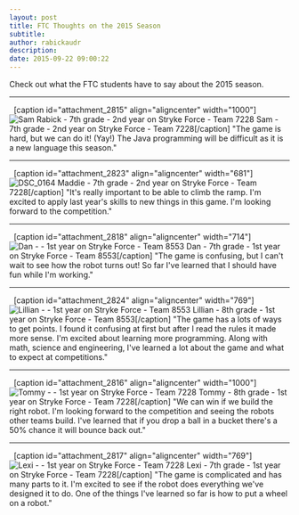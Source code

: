 ```yaml
---
layout: post
title: FTC Thoughts on the 2015 Season
subtitle:
author: rabickaudr
description:
date: 2015-09-22 09:00:22
---
```


Check out what the FTC students have to say about the 2015 season.

* * *

  [caption id="attachment_2815" align="aligncenter" width="1000"]![Sam Rabick - 7th grade - 2nd year on Stryke Force - Team 7228](/wp-content/uploads/2015/09/DSC_00081-1024x681.jpg) Sam - 7th grade - 2nd year on Stryke Force - Team 7228[/caption] "The game is hard, but we can do it! (Yay!) The Java programming will be difficult as it is a new language this season."

* * *

  [caption id="attachment_2823" align="aligncenter" width="681"]![DSC_0164](/wp-content/uploads/2015/09/DSC_01641-681x1024.jpg) Maddie - 7th grade - 2nd year on Stryke Force - Team 7228[/caption] "It's really important to be able to climb the ramp. I'm excited to apply last year's skills to new things in this game. I'm looking forward to the competition."

* * *

  [caption id="attachment_2818" align="aligncenter" width="714"]![Dan - - 1st year on Stryke Force - Team 8553](/wp-content/uploads/2015/09/IMG_20150921_185237-731x1024.jpg) Dan - 7th grade - 1st year on Stryke Force - Team 8553[/caption] "The game is confusing, but I can't wait to see how the robot turns out! So far I've learned that I should have fun while I'm working."

* * *

  [caption id="attachment_2824" align="aligncenter" width="769"]![Lillian - - 1st year on Stryke Force - Team 8553](/wp-content/uploads/2015/09/IMG_20150921_191134-769x1024.jpg) Lillian - 8th grade - 1st year on Stryke Force - Team 8553[/caption] "The game has a lots of ways to get points. I found it confusing at first but after I read the rules it made more sense. I'm excited about learning more programming. Along with math, science and engineering, I've learned a lot about the game and what to expect at competitions."

* * *

  [caption id="attachment_2816" align="aligncenter" width="1000"]![Tommy - - 1st year on Stryke Force - Team 7228](/wp-content/uploads/2015/09/DSC_0061-1024x681.jpg) Tommy - 8th grade - 1st year on Stryke Force - Team 7228[/caption] "We can win if we build the right robot. I'm looking forward to the competition and seeing the robots other teams build. I've learned that if you drop a ball in a bucket there's a 50% chance it will bounce back out."

* * *

  [caption id="attachment_2817" align="aligncenter" width="769"]![Lexi - - 1st year on Stryke Force - Team 7228](/wp-content/uploads/2015/09/IMG_20150917_202040-769x1024.jpg) Lexi - 7th grade - 1st year on Stryke Force - Team 7228[/caption] "The game is complicated and has many parts to it. I'm excited to see if the robot does everything we've designed it to do. One of the things I've learned so far is how to put a wheel on a robot."
